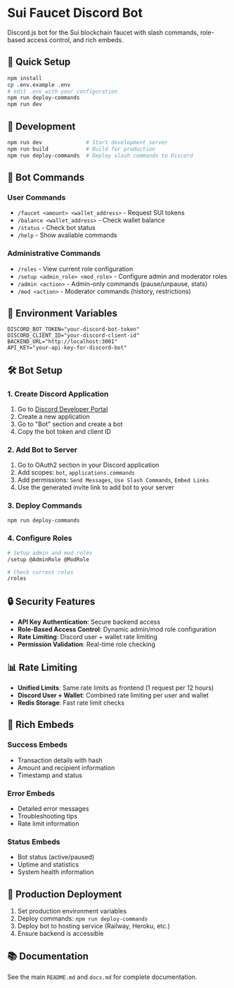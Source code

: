 # Sui Faucet Discord Bot

Discord.js bot for the Sui blockchain faucet with slash commands, role-based access control, and rich embeds.

## 🚀 Quick Setup

```bash
npm install
cp .env.example .env
# edit .env with your configuration
npm run deploy-commands
npm run dev
```

## 🔧 Development

```bash
npm run dev              # Start development server
npm run build            # Build for production
npm run deploy-commands  # Deploy slash commands to Discord
```

## 🤖 Bot Commands

### **User Commands**
- `/faucet <amount> <wallet_address>` - Request SUI tokens
- `/balance <wallet_address>` - Check wallet balance
- `/status` - Check bot status
- `/help` - Show available commands

### **Administrative Commands**
- `/roles` - View current role configuration
- `/setup <admin_role> <mod_role>` - Configure admin and moderator roles
- `/admin <action>` - Admin-only commands (pause/unpause, stats)
- `/mod <action>` - Moderator commands (history, restrictions)

## 🔐 Environment Variables

```env
DISCORD_BOT_TOKEN="your-discord-bot-token"
DISCORD_CLIENT_ID="your-discord-client-id"
BACKEND_URL="http://localhost:3001"
API_KEY="your-api-key-for-discord-bot"
```

## 🛠️ Bot Setup

### **1. Create Discord Application**
1. Go to [Discord Developer Portal](https://discord.com/developers/applications)
2. Create a new application
3. Go to "Bot" section and create a bot
4. Copy the bot token and client ID

### **2. Add Bot to Server**
1. Go to OAuth2 section in your Discord application
2. Add scopes: `bot`, `applications.commands`
3. Add permissions: `Send Messages`, `Use Slash Commands`, `Embed Links`
4. Use the generated invite link to add bot to your server

### **3. Deploy Commands**
```bash
npm run deploy-commands
```

### **4. Configure Roles**
```bash
# Setup admin and mod roles
/setup @AdminRole @ModRole

# Check current roles
/roles
```

## 🔒 Security Features

- **API Key Authentication**: Secure backend access
- **Role-Based Access Control**: Dynamic admin/mod role configuration
- **Rate Limiting**: Discord user + wallet rate limiting
- **Permission Validation**: Real-time role checking

## 📊 Rate Limiting

- **Unified Limits**: Same rate limits as frontend (1 request per 12 hours)
- **Discord User + Wallet**: Combined rate limiting per user and wallet
- **Redis Storage**: Fast rate limit checks

## 🎨 Rich Embeds

### **Success Embeds**
- Transaction details with hash
- Amount and recipient information
- Timestamp and status

### **Error Embeds**
- Detailed error messages
- Troubleshooting tips
- Rate limit information

### **Status Embeds**
- Bot status (active/paused)
- Uptime and statistics
- System health information

## 🚀 Production Deployment

1. Set production environment variables
2. Deploy commands: `npm run deploy-commands`
3. Deploy bot to hosting service (Railway, Heroku, etc.)
4. Ensure backend is accessible

## 📚 Documentation

See the main `README.md` and `docs.md` for complete documentation. 